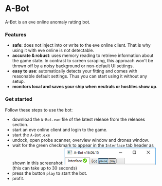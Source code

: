 # A-Bot #

A-Bot is an eve online anomaly ratting bot.

### Features ###
* **safe**: does not inject into or write to the eve online client. That is why using it with eve online is not detectable.
* **accurate & robust**: uses memory reading to retrieve information about the game state. In contrast to screen scraping, this approach won't be thrown off by a noisy background or non-default UI settings.
* **easy to use**: automatically detects your fitting and comes with reasonable default settings. Thus you can start using it without any setup.
* **monitors local and saves your ship when neutrals or hostiles show up.**


### Get started ###
Follow these steps to use the bot:

* download the `A-Bot.exe` file of the latest release from the releases section.
* start an eve online client and login to the game.
* start the `A-Bot.exe`
* undock, open probe scanner, overview window and drones window.
* wait for the green checkmark to appear in the `Interface` tab header as shown in this screenshot: ![](./doc/image/bot.start.png) (this can take up to 30 seconds)
* press the button `play` to start the bot.
* profit.
